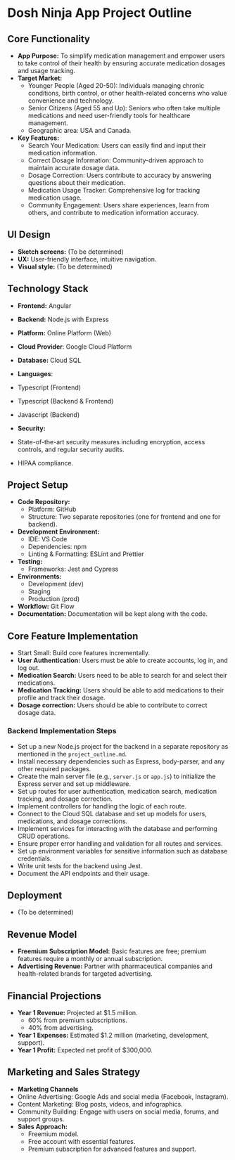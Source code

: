# Dosh Ninja App Project Outline

## Core Functionality

-   **App Purpose:** To simplify medication management and empower users to take control of their health by ensuring accurate medication dosages and usage tracking.
-   **Target Market:**
    -   Younger People (Aged 20-50): Individuals managing chronic conditions, birth control, or other health-related concerns who value convenience and technology.
    -   Senior Citizens (Aged 55 and Up): Seniors who often take multiple medications and need user-friendly tools for healthcare management.
    -   Geographic area: USA and Canada.
-   **Key Features:**
    -   Search Your Medication: Users can easily find and input their medication information.
    -   Correct Dosage Information: Community-driven approach to maintain accurate dosage data.
    -   Dosage Correction: Users contribute to accuracy by answering questions about their medication.
    -   Medication Usage Tracker: Comprehensive log for tracking medication usage.
    -   Community Engagement: Users share experiences, learn from others, and contribute to medication information accuracy.

## UI Design

-   **Sketch screens:** (To be determined)
-   **UX:** User-friendly interface, intuitive navigation.
-   **Visual style:** (To be determined)

## Technology Stack
-   **Frontend:** Angular
-   **Backend:** Node.js with Express
-   **Platform:** Online Platform (Web)
-   **Cloud Provider**: Google Cloud Platform
-   **Database:** Cloud SQL
-   **Languages**:
  - Typescript (Frontend)
  - Typescript (Backend & Frontend)
  - Javascript (Backend)  

  - **Security:**
  - State-of-the-art security measures including encryption, access controls, and regular security audits.
  - HIPAA compliance.

## Project Setup

-   **Code Repository:**
    -   Platform: GitHub
    -   Structure: Two separate repositories (one for frontend and one for backend).
-   **Development Environment:**
    -   IDE: VS Code
    -   Dependencies: npm
    -   Linting & Formatting: ESLint and Prettier
-   **Testing:**
    -   Frameworks: Jest and Cypress
-   **Environments:**
    -   Development (dev)
    -   Staging
    -   Production (prod)
- **Workflow:** Git Flow
- **Documentation:** Documentation will be kept along with the code.


## Core Feature Implementation

-   Start Small: Build core features incrementally.
- **User Authentication:** Users must be able to create accounts, log in, and log out.
- **Medication Search:** Users need to be able to search for and select their medications.
- **Medication Tracking:** Users should be able to add medications to their profile and track their dosage.
- **Dosage correction:** Users should be able to contribute to correct dosage data.

### Backend Implementation Steps

* Set up a new Node.js project for the backend in a separate repository as mentioned in the `project_outline.md`.
* Install necessary dependencies such as Express, body-parser, and any other required packages.
* Create the main server file (e.g., `server.js` or `app.js`) to initialize the Express server and set up middleware.
* Set up routes for user authentication, medication search, medication tracking, and dosage correction.
* Implement controllers for handling the logic of each route.
* Connect to the Cloud SQL database and set up models for users, medications, and dosage corrections.
* Implement services for interacting with the database and performing CRUD operations.
* Ensure proper error handling and validation for all routes and services.
* Set up environment variables for sensitive information such as database credentials.
* Write unit tests for the backend using Jest.
* Document the API endpoints and their usage.

## Deployment

-   (To be determined)

## Revenue Model

-   **Freemium Subscription Model:** Basic features are free; premium features require a monthly or annual subscription.
-   **Advertising Revenue:** Partner with pharmaceutical companies and health-related brands for targeted advertising.

## Financial Projections

-   **Year 1 Revenue:** Projected at $1.5 million.
    -   60% from premium subscriptions.
    -   40% from advertising.
-   **Year 1 Expenses:** Estimated $1.2 million (marketing, development, support).
-   **Year 1 Profit:** Expected net profit of $300,000.

## Marketing and Sales Strategy
- **Marketing Channels**
 - Online Advertising: Google Ads and social media (Facebook, Instagram).
 - Content Marketing: Blog posts, videos, and infographics.
 - Community Building: Engage with users on social media, forums, and support groups.
- **Sales Approach:**
  - Freemium model.
  - Free account with essential features.
  - Premium subscription for advanced features and support.

